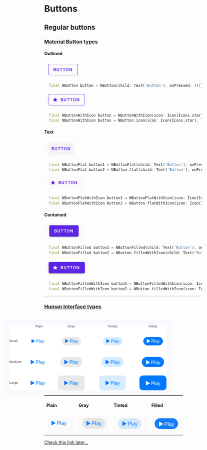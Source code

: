 Buttons
=

Regular buttons
-

### [Material Button types](https://material.io/components/buttons)

#### Outlined
<img src="../../../assets/clips/btn_outlined.png" alt="material outlined button" style="margin-left:6px;" />

```dart
  final NButton button = NButton(child: Text('Button'), onPressed: (){}, useMaterial: true);
```

<img src="../../../assets/clips/btn_w_icon_outlined.png" alt="material outlined button" style="margin-left:6px;" />

```dart
  final NButtonWithIcon button = NButtonWithIcon(icon: Icon(Icons.star), label: 'Button', onPressed: (){}, useMaterial: true);
  final NButtonWithIcon button = NButton.icon(icon: Icon(Icons.star), label: 'Button', onPressed: (){}, useMaterial: true);
```

#### Text
<img src="../../../assets/clips/btn_text.png" alt="material text button" style="margin-left:6px;" />

```dart
  final NButtonFlat button1 = NButtonFlat(child: Text('Button'), onPressed: (){}, useMaterial: true);
  final NButtonFlat button2 = NButton.flat(child: Text('Button'), onPressed: (){}, useMaterial: true);
```

<img src="../../../assets/clips/btn_w_icon_text.png" alt="material text button" style="margin-left:6px;" />

```dart
  final NButtonFlatWithIcon button1 = NButtonFlatWithIcon(icon: Icon(Icons.star), label: 'Button', onPressed: (){}, useMaterial: true);
  final NButtonFlatWithIcon button2 = NButton.flatWithIcon(icon: Icon(Icons.star), label: 'Button', onPressed: (){}, useMaterial: true);
```

#### Contained
<img src="../../../assets/clips/btn_contained.png" alt="material contained button" style="margin-left:6px;" />

```dart
  final NButtonFilled button1 = NButtonFilled(child: Text('Button'), onPressed: (){}, useMaterial: true);
  final NButtonFilled button2 = NButton.filledWithIcon(child: Text('Button'), onPressed: (){}, useMaterial: true);
```

<img src="../../../assets/clips/btn_w_icon_contained.png" alt="material contained button" style="margin-left:6px;" />

```dart
  final NButtonFilledWithIcon button1 = NButtonFilledWithIcon(icon: Icon(Icons.star), label: 'Button', onPressed: (){}, useMaterial: true);
  final NButtonFilledWithIcon button2 = NButton.filledWithIcon(icon: Icon(Icons.star), label: 'Button', onPressed: (){}, useMaterial: true);
```

---

### [Human Interface types](https://developer.apple.com/design/human-interface-guidelines/ios/controls/buttons/)
<img src="../../../assets/clips/btns_cupertino.png" alt="human interface buttons" style="margin-top:16px;padding:16px;background:ghostwhite;float:right;margin-left:6px;margin-right:96px;" />

<table>
    <tbody>
        <tr>
            <td><h4>Plain</h4></td>
            <td><h4>Gray</h4></td>
            <td><h4>Tinted</h4></td>
            <td><h4>Filled</h4></td>
        </tr>
        <tr>
            <td><img src="../../../assets/clips/btn_plain.png" alt="material outlined button" /></td>
            <td><img src="../../../assets/clips/btn_gray.png" alt="material outlined button" /></td>
            <td><img src="../../../assets/clips/btn_tinted.png" alt="material outlined button" /></td>
            <td><img src="../../../assets/clips/btn_filled.png" alt="material outlined button" /></td>
        </tr>
    </tbody>
</table>








[Check this link later...](https://github.com/flutter/flutter/issues/54776)




